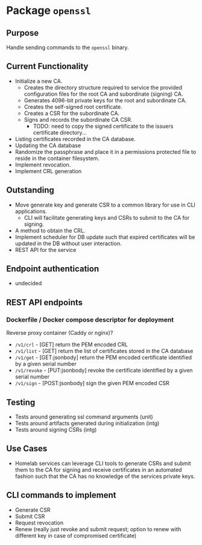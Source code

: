 # Package `openssl`
## Purpose
Handle sending commands to the `openssl` binary.

## Current Functionality
- Initialize a new CA.
    - Creates the directory structure required to service the provided configuration files for the root CA and subordinate (signing) CA.
    - Generates 4096-bit private keys for the root and subordinate CA.
    - Creates the self-signed root certificate.
    - Creates a CSR for the subordinate CA.
    - Signs and records the subordinate CA CSR.
        - TODO: need to copy the signed certificate to the issuers certificate directory...
- Listing certificates recorded in the CA database.
- Updating the CA database
- Randomize the passphrase and place it in a permissions protected file to reside in the container filesystem.
- Implement revocation.
- Implement CRL generation

## Outstanding
- Move generate key and generate CSR to a common library for use in CLI applications.
    - CLI will facilitate generating keys and CSRs to submit to the CA for signing.
- A method to obtain the CRL.
- Implement scheduler for DB update such that expired certificates will be updated in the DB without user interaction.
- REST API for the service

## Endpoint authentication
- undecided

## REST API endpoints
### Dockerfile / Docker compose descriptor for deployment
Reverse proxy container (Caddy or nginx)?
- `/v1/crl` - [GET] return the PEM encoded CRL
- `/v1/list` - [GET] return the list of certificates stored in the CA database
- `/v1/get` - [GET:jsonbody] return the PEM encoded certificate identified by a given serial number
- `/v1/revoke` - [PUT:jsonbody] revoke the certificate identified by a given serial number
- `/v1/sign` - [POST:jsonbody] sign the given PEM encoded CSR

## Testing
- Tests around generating ssl command arguments (unit)
- Tests around artifacts generated during initialization (intg)
- Tests around signing CSRs (intg)

## Use Cases
- Homelab services can leverage CLI tools to generate CSRs and submit them to the CA for signing and receive certificates in an automated fashion such that the CA has no knowledge of the services private keys.

## CLI commands to implement
- Generate CSR
- Submit CSR
- Request revocation
- Renew (really just revoke and submit request; option to renew with different key in case of compromised certificate)